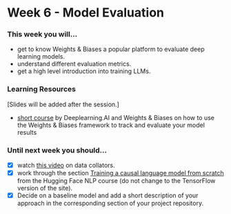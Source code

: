 # Week 6 - Model Evaluation

### This week you will...

* get to know Weights & Biases a popular platform to evaluate deep learning models.
* understand different evaluation metrics.
* get a high level introduction into training LLMs.

### Learning Resources

\[Slides will be added after the session.]

* [short course](https://www.deeplearning.ai/short-courses/evaluating-debugging-generative-ai/) by Deeplearning.AI and Weights & Biases on how to use the Weights & Biases framework to track and evaluate your model results

### Until next week you should...

* [x] watch [this video](https://youtu.be/-RPeakdlHYo) on data collators.
* [x] work through the section [Training a causal language model from scratch](https://huggingface.co/learn/nlp-course/en/chapter7/6) from the Hugging Face NLP course (do not change to the TensorFlow version of the site).
* [x] Decide on a baseline model and add a short description of your approach in the corresponding section of your project repository.
